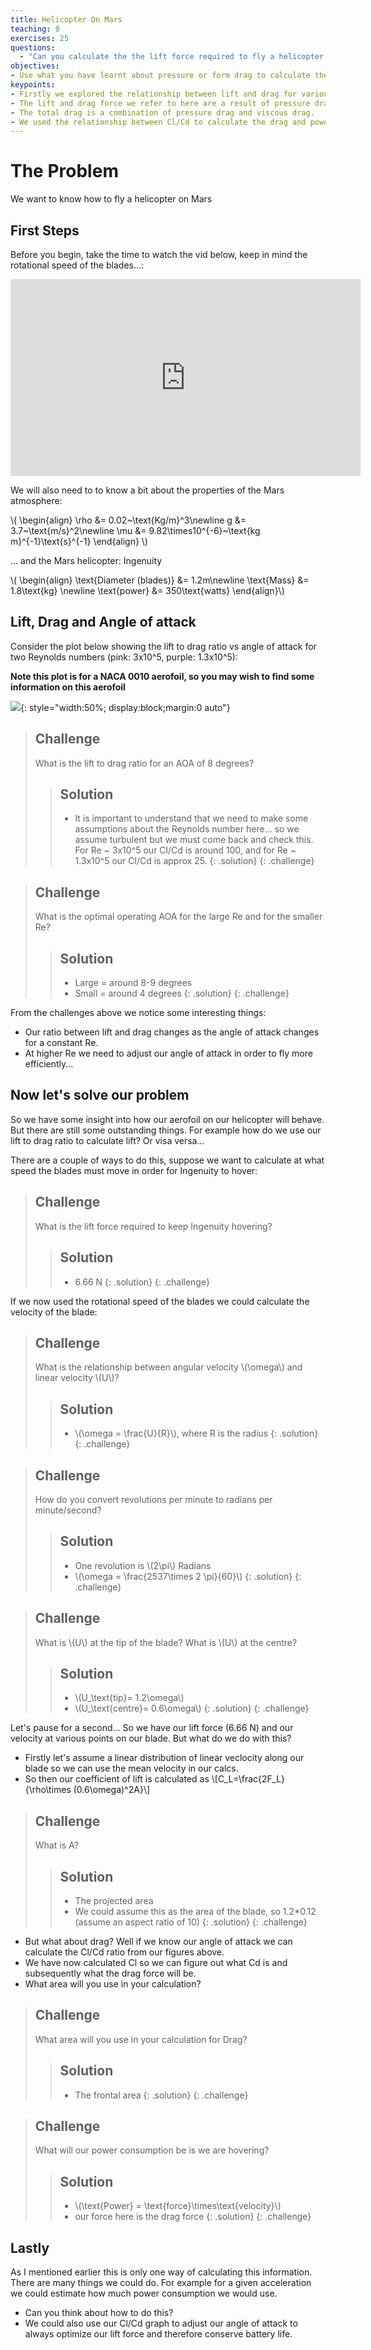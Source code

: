 ```yaml
---
title: Helicopter On Mars
teaching: 0
exercises: 25
questions:
  - "Can you calculate the the lift force required to fly a helicopter on mars?"
objectives:
- Use what you have learnt about pressure or form drag to calculate the flight dynamics of a helicopter on mars.
keypoints: 
- Firstly we explored the relationship between lift and drag for various angles of attack.
- The lift and drag force we refer to here are a result of pressure drag.
- The total drag is a combination of pressure drag and viscous drag.
- We used the relationship between Cl/Cd to calculate the drag and power consumption of Ingenuity 
---
```


# The Problem
We want to know how to fly a helicopter on Mars

## First Steps
Before you begin, take the time to watch the vid below, keep in mind the rotational speed of the blades...:

<p align="center">
<iframe display="block" width="560" height="315" src="https://www.youtube.com/embed/y5niGi4k9vQ" title="YouTube video player" frameborder="0" allow="accelerometer; autoplay; clipboard-write; encrypted-media; gyroscope; picture-in-picture" allowfullscreen></iframe>
</p>

We will also need to to know a bit about the properties of the Mars atmosphere:

\\(
    \begin{align}
\rho &= 0.02~\text{Kg/m}^3\newline
g &= 3.7~\text{m/s}^2\newline
\mu &= 9.82\times10^{-6}~\text{kg m}^{-1}\text{s}^{-1}
\end{align}
\\)

... and the Mars helicopter: Ingenuity

\\(
    \begin{align} \text{Diameter (blades)} &= 1.2m\newline        \text{Mass} &= 1.8\text{kg} \newline        \text{power} &= 350\text{watts}
    \end{align}\\)

## Lift, Drag and Angle of attack

Consider the plot below showing the lift to drag ratio vs angle of attack for two Reynolds numbers (pink: 3x10^5, purple: 1.3x10^5):

**Note this plot is for a NACA 0010 aerofoil, so you may wish to find some information on this aerofoil**

![](../assets/img/clcd.png){: style="width:50%; display:block;margin:0 auto"}


>## Challenge
> What is the lift to drag ratio for an AOA of 8 degrees?
> > ## Solution
> > - It is important to understand that we need to make some assumptions about the Reynolds number here... so we assume turbulent but we must come back and check this.
> > For Re ~ 3x10^5 our Cl/Cd is around 100, and for Re ~ 1.3x10^5 our Cl/Cd is approx 25.
> {: .solution}
{: .challenge}

>## Challenge
> What is the optimal operating AOA for the large Re and for the smaller Re?
> > ## Solution
> > - Large = around 8-9 degrees
> > - Small = around 4 degrees
> {: .solution}
{: .challenge}

From the challenges above we notice some interesting things:

- Our ratio between lift and drag changes as the angle of attack changes for a constant Re.
- At higher Re we need to adjust our angle of attack in order to fly more efficiently...

## Now let's solve our problem

So we have some insight into how our aerofoil on our helicopter will behave. But there are still some outstanding things. For example how do we use our lift to drag ratio to calculate lift? Or visa versa...

There are a couple of ways to do this, suppose we want to calculate at what speed the blades must move in order for Ingenuity to hover:

>## Challenge
> What is the lift force required to keep Ingenuity hovering?
> > ## Solution
> > - 6.66 N
> {: .solution}
{: .challenge}

If we now used the rotational speed of the blades we could calculate the velocity of the blade:

>## Challenge
> What is the relationship between angular velocity \\(\omega\\) and linear velocity \\(U\\)?
> > ## Solution
> > - \\(\omega = \frac{U}{R}\\), where R is the radius
> {: .solution}
{: .challenge}

>## Challenge
> How do you convert revolutions per minute to radians per minute/second?
> > ## Solution
> > - One revolution is \\(2\pi\\) Radians
> > - \\(\omega = \frac{2537\times 2 \pi}{60}\\)
> {: .solution}
{: .challenge}

>## Challenge
> What is \\(U\\) at the tip of the blade? What is \\(U\\) at the centre?
> > ## Solution
> > - \\(U_\text{tip}= 1.2\omega\\)
> > - \\(U_\text{centre}= 0.6\omega\\)
> {: .solution}
{: .challenge}

Let's pause for a second... So we have our lift force (6.66 N) and our velocity at various points on our blade. But what do we do with this? 

- Firstly let's assume a linear distribution of linear veclocity along our blade so we can use the mean velocity in our calcs.
- So then our coefficient of lift is calculated as \\[C_L=\frac{2F_L}{\rho\times (0.6\omega)^2A}\\]

>## Challenge
> What is A?
> > ## Solution
> > - The projected area
> > - We could assume this as the area of the blade, so 1.2*0.12 (assume an aspect ratio of 10)
> {: .solution}
{: .challenge}

- But what about drag? Well if we know our angle of attack we can calculate the Cl/Cd ratio from our figures above.
- We have now calculated Cl so we can figure out what Cd is and subsequently what the drag force will be.
- What area will you use in your calculation?

>## Challenge
> What area will you use in your calculation for Drag?
> > ## Solution
> > - The frontal area
> {: .solution}
{: .challenge}

>## Challenge
> What will our power consumption be is we are hovering?
> > ## Solution
> > - \\(\text{Power} = \text{force}\times\text{velocity}\\)
> > - our force here is the drag force
> {: .solution}
{: .challenge}

## Lastly
As I mentioned earlier this is only one way of calculating this information. There are many things we could do. For example for a given acceleration we could estimate how much power consumption we would use.
- Can you think about how to do this?
- We could also use our Cl/Cd graph to adjust our angle of attack to always optimize our lift force and therefore conserve battery life.